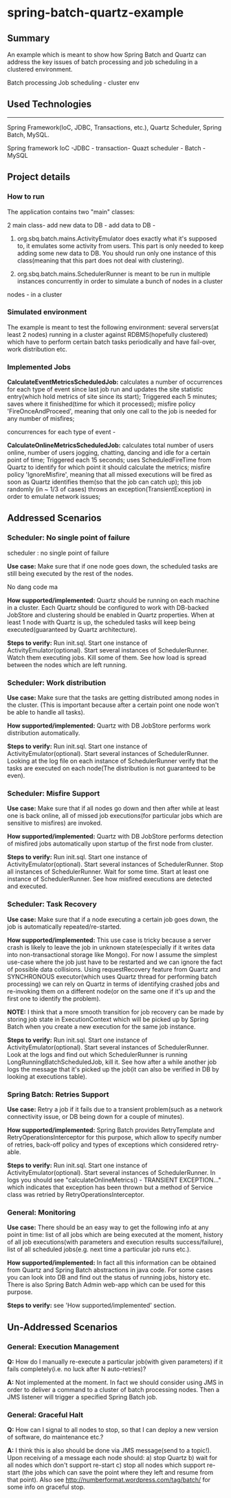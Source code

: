 spring-batch-quartz-example
===========================

## Summary ##

An example which is meant to show how Spring Batch and Quartz can address the key issues of batch processing and job scheduling in a clustered
environment.

Batch processing 
Job scheduling - cluster env 

## Used Technologies ##
****
Spring Framework(IoC, JDBC, Transactions, etc.), Quartz Scheduler, Spring Batch, MySQL.

Spring framework IoC -JDBC - transaction- Quazt scheduler - Batch -MySQL 

## Project details ##

### How to run ###

The application contains two "main" classes:

2 main class- add new data to DB - add data to DB - 



1) org.sbq.batch.mains.ActivityEmulator does exactly what it's supposed to, it emulates some activity from users. This part is only needed to
keep adding some new data to DB. You should run only one instance of this class(meaning that this part does not deal with clustering).

2) org.sbq.batch.mains.SchedulerRunner is meant to be run in multiple instances concurrently in order to simulate a bunch of nodes in a cluster



nodes - in a cluster 

### Simulated environment ###

The example is meant to test the following environment: several servers(at least 2 nodes) running in a cluster against RDBMS(hopefully clustered)
which have to perform certain batch tasks periodically and have fail-over, work distribution etc.


### Implemented Jobs ###

<b>CalculateEventMetricsScheduledJob:</b> calculates a number of occurrences for each type of event since last job run and updates the site
statistic entry(which hold metrics of site since its start); Triggered each 5 minutes; saves where it finished(time for which it processed);
 misfire policy 'FireOnceAndProceed', meaning that only one call to the job is needed for any number of misfires;
 
concurrences for each type of event - 

<b>CalculateOnlineMetricsScheduledJob:</b> calculates total number of users online, number of users jogging, chatting,
dancing and idle for a certain point of time; Triggered each 15 seconds;
uses ScheduledFireTime from Quartz to identify for which point it should calculate the metrics; misfire policy 'IgnoreMisfire',
meaning that all missed executions will be fired as soon as Quartz identifies them(so that the job can catch up);
this job randomly (in ~ 1/3 of cases) throws an exception(TransientException) in order to emulate network issues;

## Addressed Scenarios ##

### Scheduler: No single point of failure ###

scheduler : no single point of failure 

<b>Use case:</b> Make sure that if one node goes down, the scheduled tasks are still being executed by the rest of the nodes.


No dang code ma 

<b>How supported/implemented:</b> Quartz should be running on each machine in a cluster.
Each Quartz should be configured to work with DB-backed JobStore and clustering should be enabled in Quartz properties.
When at least 1 node with Quartz is up, the scheduled tasks will keep being executed(guaranteed by Quartz architecture).

<b>Steps to verify:</b> Run init.sql. Start one instance of ActivityEmulator(optional). Start several instances of SchedulerRunner.
Watch them executing jobs. Kill some of them. See how load is spread between the nodes which are left running.

### Scheduler: Work distribution ###

<b>Use case:</b> Make sure that the tasks are getting distributed among nodes in the cluster.
(This is important because after a certain point one node won't be able to handle all tasks).

<b>How supported/implemented:</b> Quartz with DB JobStore performs work distribution automatically.

<b>Steps to verify:</b> Run init.sql. Start one instance of ActivityEmulator(optional). Start several instances of SchedulerRunner.
Looking at the log file on each instance of SchedulerRunner verify that the tasks are executed on each node(The distribution is not guaranteed to
be even).

### Scheduler: Misfire Support ###

<b>Use case:</b> Make sure that if all nodes go down and then after while at least one is back online,
all of missed job executions(for particular jobs which are sensitive to misfires) are invoked.

<b>How supported/implemented:</b> Quartz with DB JobStore performs detection of misfired jobs automatically upon startup of the first node from
cluster.

<b>Steps to verify:</b> Run init.sql. Start one instance of ActivityEmulator(optional).
Start several instances of SchedulerRunner. Stop all instances of SchedulerRunner. Wait for some time.
Start at least one instance of SchedulerRunner. See how misfired executions are detected and executed.

### Scheduler: Task Recovery ###

<b>Use case:</b> Make sure that if a node executing a certain job goes down, the job is automatically repeated/re-started.

<b>How supported/implemented:</b> This use case is tricky because a server crash is likely to leave the job in unknown state(especially if it
writes data into non-transactional storage like Mongo). For now I assume the simplest use-case where the job just have to be restarted and we can
ignore the fact of possible data collisions. Using requestRecovery feature from Quartz and SYNCHRONOUS executor(which uses Quartz thread for
performing batch processing) we can rely on Quartz in terms of identifying crashed jobs and re-invoking them on a different node(or on the same one
 if it's up and the first one to identify the problem).

<b>NOTE:</b> I think that a more smooth transition for job recovery can be made by storing job state in ExecutionContext which will be picked up by
 Spring Batch when you create a new execution for the same job instance.

<b>Steps to verify:</b> Run init.sql. Start one instance of ActivityEmulator(optional). Start several instances of SchedulerRunner.
Look at the logs and find out which SchedulerRunner is running LongRunningBatchScheduledJob, kill it. See how after a while another job logs the
message that it's picked up the job(it can also be verified in DB by looking at executions table).

### Spring Batch: Retries Support ###

<b>Use case:</b> Retry a job if it fails due to a transient problem(such as a network connectivity issue, or DB being down for a couple of minutes).

<b>How supported/implemented:</b> Spring Batch provides RetryTemplate and RetryOperationsInterceptor for this purpose,
which allow to specify number of retries, back-off policy and types of exceptions which considered retry-able.

<b>Steps to verify:</b> Run init.sql. Start one instance of ActivityEmulator(optional). Start several instances of SchedulerRunner.
In logs you should see "calculateOnlineMetrics() - TRANSIENT EXCEPTION..." which indicates that exception has been thrown but a method of Service
class was retried by RetryOperationsInterceptor.

### General: Monitoring ###

<b>Use case:</b> There should be an easy way to get the following info at any point in time:
list of all jobs which are being executed at the moment, history of all job executions(with parameters and execution results success/failure),
list of all scheduled jobs(e.g. next time a particular job runs etc.).

<b>How supported/implemented:</b> In fact all this information can be obtained from Quartz and Spring Batch abstractions in java code. For some
cases you can look into DB and find out the status of running jobs, history etc. There is also Spring Batch Admin web-app which can be used for
this purpose.

<b>Steps to verify:</b> see 'How supported/implemented' section.

## Un-Addressed Scenarios ##

### General: Execution Management ###

<b>Q:</b> How do I manually re-execute a particular job(with given parameters) if it fails completely(i.e. no luck after N auto-retries)?

<b>A:</b> Not implemented at the moment. In fact we should consider using JMS in order to deliver a command to a cluster of batch processing nodes.
 Then a JMS listener will trigger a specified Spring Batch job.

### General: Graceful Halt ###

<b>Q:</b> How can I signal to all nodes to stop, so that I can deploy a new version of software, do maintenance etc.?

<b>A:</b> I think this is also should be done via JMS message(send to a topic!). Upon receiving of a message each node should: a) stop Quartz b)
wait for all nodes which don't support re-start c) stop all nodes which support re-start (the jobs which can save the point where they left and
resume from that point). Also see http://numberformat.wordpress.com/tag/batch/ for some info on graceful stop.